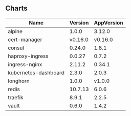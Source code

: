 ## Charts
Name | Version | AppVersion
-----|---------|-----------
alpine | 1.0.0 | 3.12.0
cert-manager | v0.16.0 | v0.16.0
consul | 0.24.0 | 1.8.1
haproxy-ingress | 0.0.27 | 0.7.2
ingress-nginx | 2.11.2 | 0.34.1
kubernetes-dashboard | 2.3.0 | 2.0.3
longhorn | 1.0.0 | v1.0.0
redis | 10.7.13 | 6.0.6
traefik | 8.9.1 | 2.2.5
vault | 0.6.0 | 1.4.2
